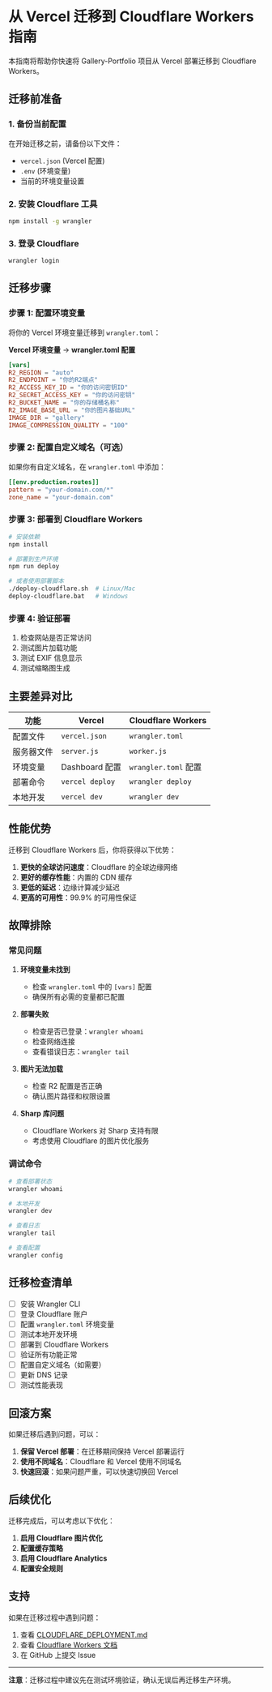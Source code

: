 # 从 Vercel 迁移到 Cloudflare Workers 指南

本指南将帮助你快速将 Gallery-Portfolio 项目从 Vercel 部署迁移到 Cloudflare Workers。

## 迁移前准备

### 1. 备份当前配置

在开始迁移之前，请备份以下文件：
- `vercel.json` (Vercel 配置)
- `.env` (环境变量)
- 当前的环境变量设置

### 2. 安装 Cloudflare 工具

```bash
npm install -g wrangler
```

### 3. 登录 Cloudflare

```bash
wrangler login
```

## 迁移步骤

### 步骤 1: 配置环境变量

将你的 Vercel 环境变量迁移到 `wrangler.toml`：

**Vercel 环境变量** → **wrangler.toml 配置**

```toml
[vars]
R2_REGION = "auto"
R2_ENDPOINT = "你的R2端点"
R2_ACCESS_KEY_ID = "你的访问密钥ID"
R2_SECRET_ACCESS_KEY = "你的访问密钥"
R2_BUCKET_NAME = "你的存储桶名称"
R2_IMAGE_BASE_URL = "你的图片基础URL"
IMAGE_DIR = "gallery"
IMAGE_COMPRESSION_QUALITY = "100"
```

### 步骤 2: 配置自定义域名（可选）

如果你有自定义域名，在 `wrangler.toml` 中添加：

```toml
[[env.production.routes]]
pattern = "your-domain.com/*"
zone_name = "your-domain.com"
```

### 步骤 3: 部署到 Cloudflare Workers

```bash
# 安装依赖
npm install

# 部署到生产环境
npm run deploy

# 或者使用部署脚本
./deploy-cloudflare.sh  # Linux/Mac
deploy-cloudflare.bat   # Windows
```

### 步骤 4: 验证部署

1. 检查网站是否正常访问
2. 测试图片加载功能
3. 测试 EXIF 信息显示
4. 测试缩略图生成

## 主要差异对比

| 功能 | Vercel | Cloudflare Workers |
|------|--------|-------------------|
| 配置文件 | `vercel.json` | `wrangler.toml` |
| 服务器文件 | `server.js` | `worker.js` |
| 环境变量 | Dashboard 配置 | `wrangler.toml` 配置 |
| 部署命令 | `vercel deploy` | `wrangler deploy` |
| 本地开发 | `vercel dev` | `wrangler dev` |

## 性能优势

迁移到 Cloudflare Workers 后，你将获得以下优势：

1. **更快的全球访问速度**：Cloudflare 的全球边缘网络
2. **更好的缓存性能**：内置的 CDN 缓存
3. **更低的延迟**：边缘计算减少延迟
4. **更高的可用性**：99.9% 的可用性保证

## 故障排除

### 常见问题

1. **环境变量未找到**
   - 检查 `wrangler.toml` 中的 `[vars]` 配置
   - 确保所有必需的变量都已配置

2. **部署失败**
   - 检查是否已登录：`wrangler whoami`
   - 检查网络连接
   - 查看错误日志：`wrangler tail`

3. **图片无法加载**
   - 检查 R2 配置是否正确
   - 确认图片路径和权限设置

4. **Sharp 库问题**
   - Cloudflare Workers 对 Sharp 支持有限
   - 考虑使用 Cloudflare 的图片优化服务

### 调试命令

```bash
# 查看部署状态
wrangler whoami

# 本地开发
wrangler dev

# 查看日志
wrangler tail

# 查看配置
wrangler config
```

## 迁移检查清单

- [ ] 安装 Wrangler CLI
- [ ] 登录 Cloudflare 账户
- [ ] 配置 `wrangler.toml` 环境变量
- [ ] 测试本地开发环境
- [ ] 部署到 Cloudflare Workers
- [ ] 验证所有功能正常
- [ ] 配置自定义域名（如需要）
- [ ] 更新 DNS 记录
- [ ] 测试性能表现

## 回滚方案

如果迁移后遇到问题，可以：

1. **保留 Vercel 部署**：在迁移期间保持 Vercel 部署运行
2. **使用不同域名**：Cloudflare 和 Vercel 使用不同域名
3. **快速回滚**：如果问题严重，可以快速切换回 Vercel

## 后续优化

迁移完成后，可以考虑以下优化：

1. **启用 Cloudflare 图片优化**
2. **配置缓存策略**
3. **启用 Cloudflare Analytics**
4. **配置安全规则**

## 支持

如果在迁移过程中遇到问题：

1. 查看 [CLOUDFLARE_DEPLOYMENT.md](./CLOUDFLARE_DEPLOYMENT.md)
2. 查看 [Cloudflare Workers 文档](https://developers.cloudflare.com/workers/)
3. 在 GitHub 上提交 Issue

---

**注意**：迁移过程中建议先在测试环境验证，确认无误后再迁移生产环境。 